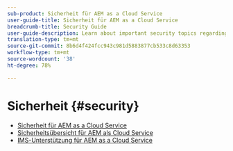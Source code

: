 ```yaml
---
sub-product: Sicherheit für AEM as a Cloud Service
user-guide-title: Sicherheit für AEM as a Cloud Service
breadcrumb-title: Security Guide
user-guide-description: Learn about important security topics regarding Experience Manager as a Cloud Service.
translation-type: tm+mt
source-git-commit: 8b6d4f424fcc943c981d5883877cb533c8d63353
workflow-type: tm+mt
source-wordcount: '38'
ht-degree: 78%

---
```



# Sicherheit {#security}

+ [Sicherheit für AEM as a Cloud Service](/help/security/home.md)
+ [Sicherheitsübersicht für AEM als Cloud Service](/help/security/cloud-service-security-overview.md)
+ [IMS-Unterstützung für AEM as a Cloud Service](ims-support.md)
